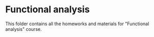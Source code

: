 # Functional analysis

This folder contains all the homeworks and materials for "Functional analysis" course.
